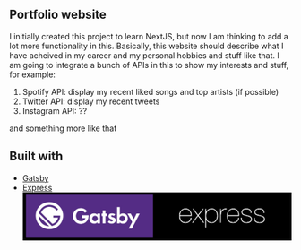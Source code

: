 ## Portfolio website

I initially created this project to learn NextJS, but now I am thinking to add a lot more functionality in this. Basically, this website should describe what I have acheived in my career and my personal hobbies and stuff like that. I am going to integrate a bunch of APIs in this to show my interests and stuff, for example:
1. Spotify API: display my recent liked songs and top artists (if possible)
2. Twitter API: display my recent tweets
3. Instagram API: ??

and something more like that

## Built with 
- [Gatsby](https://www.gatsbyjs.com/)
- [Express](https://expressjs.com/)
![Frameworks](/meta/TechStack.jpg)